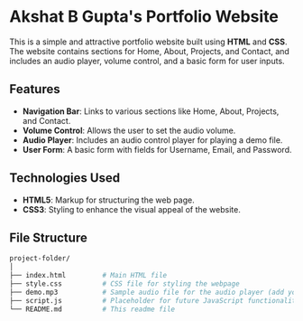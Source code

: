 # Akshat B Gupta's Portfolio Website

This is a simple and attractive portfolio website built using **HTML** and **CSS**. The website contains sections for Home, About, Projects, and Contact, and includes an audio player, volume control, and a basic form for user inputs.

## Features

- **Navigation Bar**: Links to various sections like Home, About, Projects, and Contact.
- **Volume Control**: Allows the user to set the audio volume.
- **Audio Player**: Includes an audio control player for playing a demo file.
- **User Form**: A basic form with fields for Username, Email, and Password.

## Technologies Used

- **HTML5**: Markup for structuring the web page.
- **CSS3**: Styling to enhance the visual appeal of the website.

## File Structure

```bash
project-folder/
│
├── index.html         # Main HTML file
├── style.css          # CSS file for styling the webpage
├── demo.mp3           # Sample audio file for the audio player (add your own)
├── script.js          # Placeholder for future JavaScript functionality
└── README.md          # This readme file

